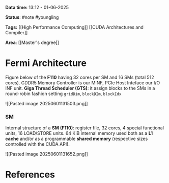 **Data time:** 13:12 - 01-06-2025

**Status**: #note #youngling 

**Tags:** [[High Performance Computing]] [[CUDA Architectures and Compiler]]

**Area**: [[Master's degree]]
# Fermi Architecture

Figure below of the **F110** having 32 cores per SM and 16 SMs (total 512 cores). GDDR5 Memory Controller is our MINF, PCIe Host Inteface our I/O INF unit. **Giga Thread Scheduler (GTS)**: it assign blocks to the SMs in a round-robin fashion setting `gridDim`, `blockDIm`, `blockIdx`

![[Pasted image 20250601131503.png]]

### SM
Internal structure of a **SM (F110)**: register file, 32 cores, 4 special functional units, 16 LOAD/STORE units. 64 KiB internal memory used both as a **L1 cache** and/or as a programmable **shared memory** (respective sizes controlled with the CUDA API).

![[Pasted image 20250601131652.png]]


# References